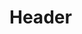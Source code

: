 <!-- TITLE: Holyday - Development Documentation V1.2.0 -->
<!-- SUBTITLE: A quick summary of Development Documentation V1.2.0 -->

# Header
